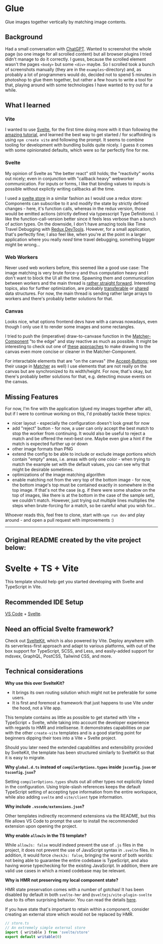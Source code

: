 # Glue

Glue images together vertically by matching image contents.

## Background
Had a small conversation with [ChatGPT](https://chat.openai.com/). Wanted to screenshot the whole page (so one image for all scrolled content) but all browser plugins I tried didn't manage to do it correctly. I guess, because the scrolled element wasn't the pages `<body>` but some `<div>` maybe. So I scrolled took a bunch of screenshots manually (they are in the `examples`-directory) and, as probably a lot of programmers would do, decided not to spend 5 minutes in photoshop to glue them together, but rather a few hours to write a tool for that, playing around with some technologies I have wanted to try out for a while. 

## What I learned

### Vite
I wanted to use [Svelte](https://svelte.dev), for the first time doing more with it than following the [amazing tutorial](https://svelte.dev/tutorial/basics), and learned the best way to get started / for scaffolding is using `npm create vite` and following the prompt. It seems to combine tooling for development with bundling builds quite nicely. I guess it comes with some opinionated defaults, which were so far perfectly fine for me.

### Svelte
My opinion of Svelte as "the better react" still holds; the "reactivity" works out nicely; even in conjunction with "callback heavy" webworker communication. For inputs or forms, I like that binding values to inputs is possible without explictly writing callbacks all the time. 

I used a [svelte store](src/lib/imagesStore.ts) in a similar fashion as I would use a redux store: Components can subscribe to it and modify the state by strictly defined changes - here, it's function calls, whereas in the redux version, those would be emitted actions (strictly defined via typesscript Type Definitions). I like the function-call-version better since it feels less verbose than a bunch of action types. On the downside, I don't have amazing tools like Time Travel Debugging with [Redux DevTools](https://github.com/reduxjs/redux-devtools). However, for a small application, that's perfectly fine; I also feel like, when you're at the point in a larger application where you really *need* time travel debugging, something bigger might be wrong...

### Web Workers
Never used web workers before, this seemed like a good use case: The image matching is very brute force-y and thus computation heavy and I don't want to block the UI all the time. Spawning them and communication between workers and the main thread is [rather straight forward](src/lib/image-matching/Matcher.svelte). Interesting topics, also for further optimization, are probably [transferable](https://developer.mozilla.org/en-US/docs/Web/API/Web_Workers_API/Transferable_objects) or [shared](https://developer.mozilla.org/en-US/docs/Web/JavaScript/Reference/Global_Objects/SharedArrayBuffer) data structures. For now, the main thread is sending rather large arrays to workers and there's probably better solutions for that.

### Canvas
Looks nice, what options frontend devs have with a canvas nowadays, even though I only use it to render some images and some rectangles.

I tried to push the (imperative) draw-to-canvase function in the [Matcher-Component](src/lib/image-matching/Matcher.svelte) "to the edge" and stay reactive as much as possible. It might be interesting to check out one of [these](https://github.com/dnass/svelte-canvas) [approaches](https://www.thisdot.co/blog/declarative-canvas-with-svelte) to make drawing to the canvas even more concise or cleaner in the Matcher-Component.

For interactable elements that are "on the canvas" (the [Accept-Buttons](src/lib/image-matching/AcceptButton.svelte); see their usage in [Matcher](src/lib/image-matching/Matcher.svelte) as well) I use elements that are not really on the canvas but are synchronized to its width/height. For now, that's okay, but there's probably better solutions for that, e.g. detecting mouse events on the canvas.

## Missing Features
For now, I'm fine with the application (glued my images together after all), but if I were to continue working on this, I'd probably tackle these topics:

* nicer layout - especially the configuration doesn't look great for now
* add "reject" button - for now, a user can only accept the best match to stop the worker from continuing. It would also be useful to reject a match and be offered the next-best one. Maybe even give a hint if the match is expected further up or down
* other image formats than PNG
* extend the config to be able to include or exclude image portions which contain "empty" areas, i.e. areas with only one color - when trying to match the example set with the default values, you can see why that might be desirable sometimes.
* optimizations of the image matching algorithm
* enable matching not from the very top of the bottom image - for now, the bottom image's top must be contained exactly in somewhere in the top image. If that's not the case (e.g. if there were some shadow on the top of images, like there is at the bottom in the case of the sample set), we couldn't match. However, just trying out multiple lines multiplies the steps when brute-forcing for a match, so be careful what you wish for...

Whoever reads this, feel free to clone, start with `npm run dev` and play around - and open a pull request with improvements :)

-------
Original README created by the vite project below:
-------

# Svelte + TS + Vite

This template should help get you started developing with Svelte and TypeScript in Vite.

## Recommended IDE Setup

[VS Code](https://code.visualstudio.com/) + [Svelte](https://marketplace.visualstudio.com/items?itemName=svelte.svelte-vscode).

## Need an official Svelte framework?

Check out [SvelteKit](https://github.com/sveltejs/kit#readme), which is also powered by Vite. Deploy anywhere with its serverless-first approach and adapt to various platforms, with out of the box support for TypeScript, SCSS, and Less, and easily-added support for mdsvex, GraphQL, PostCSS, Tailwind CSS, and more.

## Technical considerations

**Why use this over SvelteKit?**

- It brings its own routing solution which might not be preferable for some users.
- It is first and foremost a framework that just happens to use Vite under the hood, not a Vite app.

This template contains as little as possible to get started with Vite + TypeScript + Svelte, while taking into account the developer experience with regards to HMR and intellisense. It demonstrates capabilities on par with the other `create-vite` templates and is a good starting point for beginners dipping their toes into a Vite + Svelte project.

Should you later need the extended capabilities and extensibility provided by SvelteKit, the template has been structured similarly to SvelteKit so that it is easy to migrate.

**Why `global.d.ts` instead of `compilerOptions.types` inside `jsconfig.json` or `tsconfig.json`?**

Setting `compilerOptions.types` shuts out all other types not explicitly listed in the configuration. Using triple-slash references keeps the default TypeScript setting of accepting type information from the entire workspace, while also adding `svelte` and `vite/client` type information.

**Why include `.vscode/extensions.json`?**

Other templates indirectly recommend extensions via the README, but this file allows VS Code to prompt the user to install the recommended extension upon opening the project.

**Why enable `allowJs` in the TS template?**

While `allowJs: false` would indeed prevent the use of `.js` files in the project, it does not prevent the use of JavaScript syntax in `.svelte` files. In addition, it would force `checkJs: false`, bringing the worst of both worlds: not being able to guarantee the entire codebase is TypeScript, and also having worse typechecking for the existing JavaScript. In addition, there are valid use cases in which a mixed codebase may be relevant.

**Why is HMR not preserving my local component state?**

HMR state preservation comes with a number of gotchas! It has been disabled by default in both `svelte-hmr` and `@sveltejs/vite-plugin-svelte` due to its often surprising behavior. You can read the details [here](https://github.com/rixo/svelte-hmr#svelte-hmr).

If you have state that's important to retain within a component, consider creating an external store which would not be replaced by HMR.

```ts
// store.ts
// An extremely simple external store
import { writable } from 'svelte/store'
export default writable(0)
```
